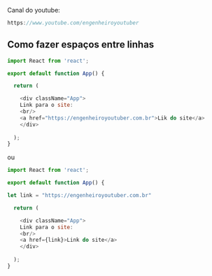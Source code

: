 Canal do youtube:

```js
https://www.youtube.com/engenheiroyoutuber
```

## Como fazer espaços entre linhas <br />

```js
import React from 'react';

export default function App() {

  return (

    <div className="App">
    Link para o site: 
    <br/>
    <a href="https://engenheiroyoutuber.com.br">Lik do site</a>
    </div>
    
  );
}
```
ou

```js
import React from 'react';

export default function App() {

let link = "https://engenheiroyoutuber.com.br"

  return (

    <div className="App">
    Link para o site: 
    <br/>
    <a href={link}>Link do site</a>
    </div>
    
  );
}
```
